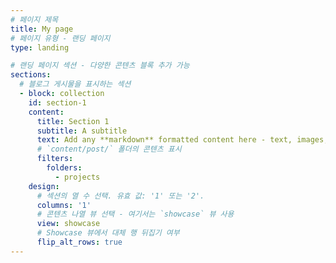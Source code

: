 ```yaml
---
# 페이지 제목
title: My page
# 페이지 유형 - 랜딩 페이지
type: landing

# 랜딩 페이지 섹션 - 다양한 콘텐츠 블록 추가 가능
sections:
  # 블로그 게시물을 표시하는 섹션
  - block: collection
    id: section-1
    content:
      title: Section 1
      subtitle: A subtitle
      text: Add any **markdown** formatted content here - text, images, videos, galleries - and even HTML code!
      # `content/post/` 폴더의 콘텐츠 표시
      filters:
        folders:
          - projects
    design:
      # 섹션의 열 수 선택. 유효 값: '1' 또는 '2'.
      columns: '1'
      # 콘텐츠 나열 뷰 선택 - 여기서는 `showcase` 뷰 사용
      view: showcase
      # Showcase 뷰에서 대체 행 뒤집기 여부
      flip_alt_rows: true
---
```

